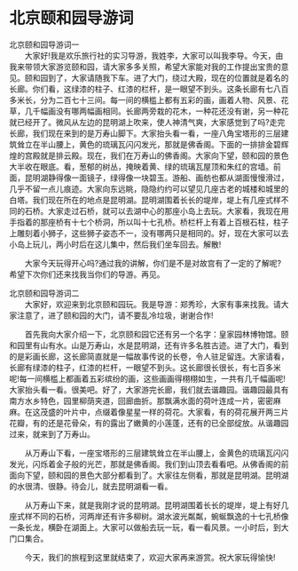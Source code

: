 # 北京颐和园导游词  
北京颐和园导游词一  
　　大家好!我是欢乐旅行社的实习导游，我姓李，大家可以叫我李导。今天，由我来带领大家游览颐和园，请大家多多关照，希望大家能对我的工作提出宝贵的意见。颐和园到了，大家请随我下车。进了大门，绕过大殿，现在的位置就是着名的长廊。你们看，这绿漆的柱子、红漆的栏杆，是一眼望不到头。这条长廊有七八百多米长，分为二百七十三间。每一间的横槛上都有五彩的画，画着人物、风景、花草，几千幅画没有哪两幅画相同。长廊两旁栽的花木，一种花还没有谢，另一种花就已经开了。微风从左边的昆明湖上吹来，使人神清气爽，大家感觉到了吗?走完长廊，我们现在来到的是万寿山脚下。大家抬头看一看，一座八角宝塔形的三层建筑耸立在半山腰上，黄色的琉璃瓦闪闪发光，那就是佛香阁。下面的一排排金碧辉煌的宫殿就是排云殿。现在，我们在万寿山的佛香阁。大家向下望，颐和园的景色大半收在眼底。看，葱郁的树丛，掩映着黄、绿的琉璃瓦屋顶和朱红的宫墙。前面，昆明湖静得像一面镜子，绿得像一块碧玉。游船、画舫也都从湖面慢慢滑过，几乎不留一点儿痕迹。大家向东远眺，隐隐约约可以望见几座古老的城楼和城里的白塔。我们现在所在的地点是昆明湖。昆明湖围着长长的堤岸，堤上有几座式样不同的石桥。大家走过石桥，就可以去湖中心的那座小岛上去玩。大家看，我现在用手指着的那座桥有十七个桥洞，所以叫十七孔桥。桥栏杆上有着上百根石柱，柱子上雕刻着小狮子，这些狮子姿态不一，没有哪两只是相同的。好，现在大家可以去小岛上玩儿，两小时后在这儿集中，然后我们坐车回去。解散!  

　　大家今天玩得开心吗?通过我的讲解，你们是不是对故宫有了一定的了解呢?希望下次你们还来找我当你们的导游。再见。  

北京颐和园导游词二  
　　大家好，欢迎来到北京颐和园玩。我是导游：郑秀珍，大家有事来找我。请大家注意了，进了颐和园的大门，请不要乱冷垃圾，谢谢合作!  

　　首先我向大家介绍一下，北京颐和园它还有另一个名字：皇家园林博物馆。颐和园里有山有水。山是万寿山，水是昆明湖，还有许多名胜古迹。进了大门，看到的是彩画长廊，这长廊简直就是一幅故事传说的长卷，令人驻足留连。大家请看，长廊有绿漆的柱子，红漆的栏杆，一眼望不到头。这长廊很长很长，有七百多米呢!每一间横槛上都画着五彩缤纷的画，这些画画得栩栩如生，一共有几千幅画呢! 大家抬头看一看。很美吧。好了，大家游完长廊，我们就去谐趣园。谐趣园最具有南方水乡特色，园里柳荫夹道，回廊曲折。那飘满水面的荷叶连成一片，密密麻麻。在这茂盛的叶片中，点缀着像星星一样的荷花。大家看，有的荷花展开两三片花瓣，有的还是花骨朵，有的露出了嫩黄的小莲蓬，还有的已全部绽放。从谐趣园过来，就来到了万寿山。  

　　从万寿山下看，一座宝塔形的三层建筑耸立在半山腰上，金黄色的琉璃瓦闪闪发光，闪烁着金子般的光芒，那就是佛香阁。我们到山顶去看看吧。从佛香阁的前面向下望，颐和园的景色大部分都看到了。大家往左侧看，那就是昆明湖。昆明湖的水很清、很静。待会儿，就去昆明湖看一看。  

　　从万寿山下来，就是我刚才说的昆明湖。昆明湖围着长长的堤岸，堤上有好几座式样不同的石桥，河两岸还有许多柳树。湖水波光粼粼，蜿蜒飘逸的十七孔桥像一条长龙，横卧在湖面上。大家可以做船去玩一玩，看一看风景。一小时后，到大门口集合。  

　　今天，我们的旅程到这里就结束了，欢迎大家再来游赏。祝大家玩得愉快!  